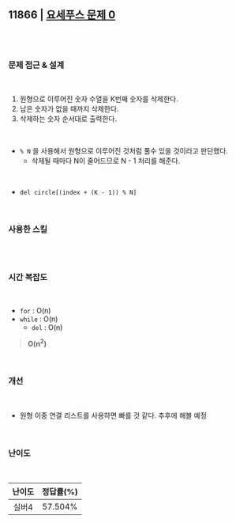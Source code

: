 ## 11866 | <a href="https://www.acmicpc.net/problem/11866">요세푸스 문제 0</a>

<br>
<br>

### 문제 접근 & 설계

<br>
  
1. 원형으로 이루어진 숫자 수열을 K번째 숫자를 삭제한다. 
2. 남은 숫자가 없을 때까지 삭제한다.
3. 삭제하는 숫자 순서대로 출력한다.

<br>

- `% N` 을 사용해서 원형으로 이루어진 것처럼 풀수 있을 것이라고 판단했다.
  - 삭제될 때마다 N이 줄어드므로 N - 1 처리를 해준다.

<br>

- `del circle[(index + (K - 1)) % N]`

<br>

### 사용한 스킬

<br>

<br>

### 시간 복잡도

<br>

- `for` : O(n)
- `while` : O(n)
  - `del` : O(n)

> **O(n<sup>2</sup>)**

<br>

### 개선

<br>

- 원형 이중 연결 리스트를 사용하면 빠를 것 같다. 추후에 해볼 예정

<br>

### 난이도

<br>

| 난이도 | 정답률(%) |
| :----: | :-------: |
| 실버4  |  57.504%  |
